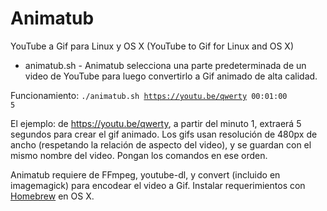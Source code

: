 # Animatub
YouTube a Gif para Linux y OS X (YouTube to Gif for Linux and OS X)
<ul>
<li>animatub.sh - Animatub selecciona una parte predeterminada de un video de YouTube para luego convertirlo a Gif animado de alta calidad.</li>
</ul>

Funcionamiento: <code>./animatub.sh https://youtu.be/qwerty 00:01:00 5</code>

El ejemplo: de https://youtu.be/qwerty, a partir del minuto 1, extraerá 5 segundos para crear el gif animado. Los gifs usan resolución de 480px de ancho (respetando la relación de aspecto del video), y se guardan con el mismo nombre del video. Pongan los comandos en ese orden.

Animatub requiere de FFmpeg, youtube-dl, y convert (incluido en imagemagick) para encodear el video a Gif. Instalar requerimientos con <a href="http://brew.sh/index_es.html">Homebrew</a> en OS X.
